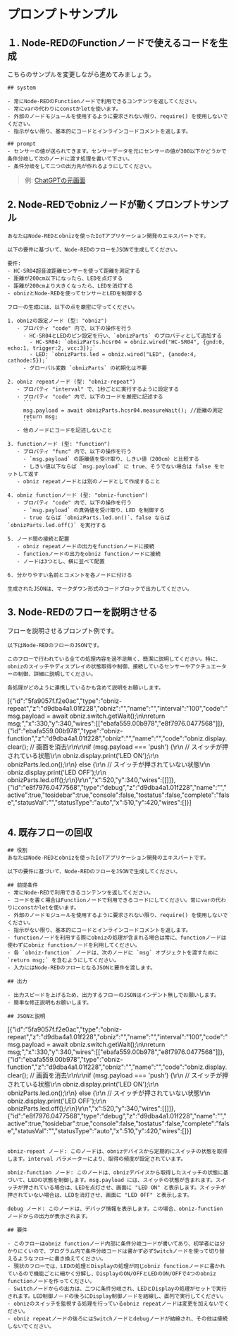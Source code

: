 # プロンプトサンプル

## １. Node-REDのFunctionノードで使えるコードを生成

こちらのサンプルを変更しながら進めてみましょう。

```
## system

- 常にNode-REDのFunctionノードで利用できるコンテンツを返してください。
- 常にvarの代わりにconstかletを使います。
- 外部のノードモジュールを使用するように要求されない限り、require() を使用しないでください。
- 指示がない限り、基本的にコードとインラインコードコメントを返します。

## prompt
- センサーの値が送られてきます。センサーデータを元にセンサーの値が300以下かどうかで条件分岐して次のノードに渡す処理を書いて下さい。
- 条件分岐をして二つの出力先が作れるようにしてください。
```

>例: [ChatGPTの元画面](https://chat.openai.com/share/e/fc8b0125-7589-47a0-b9b8-45e1b9390186)

## 2. Node-REDでobnizノードが動くプロンプトサンプル

```
あなたはNode-REDとobnizを使ったIoTアプリケーション開発のエキスパートです。

以下の要件に基づいて、Node-REDのフローをJSONで生成してください。

要件:
- HC-SR04超音波距離センサーを使って距離を測定する
- 距離が200cm以下になったら、LEDを点灯する
- 距離が200cmより大きくなったら、LEDを消灯する
- obnizとNode-REDを使ってセンサーとLEDを制御する

フローの生成には、以下の点を厳密に守ってください。

1. obnizの設定ノード (型: "obniz")
   - プロパティ "code" 内で、以下の操作を行う
     - HC-SR04とLEDのピン設定を行い、`obnizParts` のプロパティとして追加する
       - HC-SR04: `obnizParts.hcsr04 = obniz.wired("HC-SR04", {gnd:0, echo:1, trigger:2, vcc:3});`
       - LED: `obnizParts.led = obniz.wired("LED", {anode:4, cathode:5});`
     - グローバル変数 `obnizParts` の初期化は不要

2. obniz repeatノード (型: "obniz-repeat")
   - プロパティ "interval" で、1秒ごとに実行するように設定する
   - プロパティ "code" 内で、以下のコードを厳密に記述する
     ```
     msg.payload = await obnizParts.hcsr04.measureWait(); //距離の測定
     return msg;
     ```
   - 他のノードにコードを記述しないこと

3. functionノード (型: "function")
   - プロパティ "func" 内で、以下の操作を行う
     - `msg.payload` の距離値を受け取り、しきい値（200cm）と比較する
     - しきい値以下ならば `msg.payload` に true、そうでない場合は false をセットして返す
   - obniz repeatノードとは別のノードとして作成すること

4. obniz functionノード (型: "obniz-function")
   - プロパティ "code" 内で、以下の操作を行う
     - `msg.payload` の真偽値を受け取り、LED を制御する
     - true ならば `obnizParts.led.on()`、false ならば `obnizParts.led.off()` を実行する

5. ノード間の接続と配置
   - obniz repeatノードの出力をfunctionノードに接続
   - functionノードの出力をobniz functionノードに接続
   - ノードは3つとし、横に並べて配置

6. 分かりやすい名前とコメントを各ノードに付ける

生成されたJSONは、マークダウン形式のコードブロックで出力してください。
```

## 3. Node-REDのフローを説明させる

フローを説明させるプロンプト例です。

```
以下はNode-REDのフローのJSONです。

このフローで行われている全ての処理内容を過不足無く、簡潔に説明してください。特に、obnizのスイッチやディスプレイの状態取得や制御、接続しているセンサーやアクチュエーターの制御、詳細に説明してください。

各処理がどのように連携しているかも含めて説明をお願いします。

```
[{"id":"5fa9057f.f2e0ac","type":"obniz-repeat","z":"d9dba4a1.01f228","obniz":"","name":"","interval":"100","code":"msg.payload = await obniz.switch.getWait();\n\nreturn msg;","x":330,"y":340,"wires":[["ebafa559.00b978","e8f7976.0477568"]]},{"id":"ebafa559.00b978","type":"obniz-function","z":"d9dba4a1.01f228","obniz":"","name":"","code":"obniz.display.clear(); // 画面を消去\r\n\r\nif (msg.payload === 'push') {\r\n // スイッチが押されている状態\r\n obniz.display.print('LED ON');\r\n obnizParts.led.on();\r\n} else {\r\n // スイッチが押されていない状態\r\n obniz.display.print('LED OFF');\r\n obnizParts.led.off();\r\n}\r\n","x":520,"y":340,"wires":[[]]},{"id":"e8f7976.0477568","type":"debug","z":"d9dba4a1.01f228","name":"","active":true,"tosidebar":true,"console":false,"tostatus":false,"complete":"false","statusVal":"","statusType":"auto","x":510,"y":420,"wires":[]}]
```
```

## 4. 既存フローの回収

```
## 役割
あなたはNode-REDとobnizを使ったIoTアプリケーション開発のエキスパートです。

以下の要件に基づいて、Node-REDのフローをJSONで生成してください。

## 前提条件
- 常にNode-REDで利用できるコンテンツを返してください。
- コードを書く場合はFunctionノードで利用できるコードにしてください。常にvarの代わりにconstかletを使います。
- 外部のノードモジュールを使用するように要求されない限り、require() を使用しないでください。
- 指示がない限り、基本的にコードとインラインコードコメントを返します。
- functionノードを利用する際にobnizの処理が含まれる場合は常に、functionノードは使わずにobniz functionノードを利用してください。
- 各 `obniz-function` ノードは、次のノードに `msg` オブジェクトを渡すために `return msg;` を含むようにしてください。
- 入力にはNode-REDのフローとなるJSONと要件を渡します。

## 出力

- 出力スピードを上げるため、出力するフローのJSONはインデント無しでお願いします。
- 簡単な修正説明もお願いします。

## JSONと説明

```
[{"id":"5fa9057f.f2e0ac","type":"obniz-repeat","z":"d9dba4a1.01f228","obniz":"","name":"","interval":"100","code":"msg.payload = await obniz.switch.getWait();\n\nreturn msg;","x":330,"y":340,"wires":[["ebafa559.00b978","e8f7976.0477568"]]},{"id":"ebafa559.00b978","type":"obniz-function","z":"d9dba4a1.01f228","obniz":"","name":"","code":"obniz.display.clear(); // 画面を消去\r\n\r\nif (msg.payload === 'push') {\r\n // スイッチが押されている状態\r\n obniz.display.print('LED ON');\r\n obnizParts.led.on();\r\n} else {\r\n // スイッチが押されていない状態\r\n obniz.display.print('LED OFF');\r\n obnizParts.led.off();\r\n}\r\n","x":520,"y":340,"wires":[[]]},{"id":"e8f7976.0477568","type":"debug","z":"d9dba4a1.01f228","name":"","active":true,"tosidebar":true,"console":false,"tostatus":false,"complete":"false","statusVal":"","statusType":"auto","x":510,"y":420,"wires":[]}]
```

obniz-repeat ノード: このノードは、obnizデバイスから定期的にスイッチの状態を取得します。interval パラメーターにより、取得の頻度が設定されています。

obniz-function ノード: このノードは、obnizデバイスから取得したスイッチの状態に基づいて、LEDの状態を制御します。msg.payload には、スイッチの状態が含まれます。スイッチが押されている場合は、LEDを点灯させ、画面に "LED ON" と表示します。スイッチが押されていない場合は、LEDを消灯させ、画面に "LED OFF" と表示します。

debug ノード: このノードは、デバッグ情報を表示します。この場合、obniz-function ノードからの出力が表示されます。

## 要件

- このフローはobniz functionノード内部に条件分岐コードが書いてあり、初学者には分かりにくいので、プログラム内で条件分岐コードは書かず必ずSwitchノードを使って切り替えるようなフローに書き換えてください。
- 現状のフローでは、LEDの処理とDisplayの処理が同じobniz functionノードに書かれているので機能ごとに細かく分解し、DisplayのON/OFFとLEDのON/OFFで4つのobniz functionノードを作ってください。
- Switchノードからの出力は、二つに条件分岐され、LEDとDisplayの処理がセットで実行されます。LED制御ノードの後ろにDisplay制御ノードを結線し、直列で実行してください。
- obnizのスイッチを監視する処理を行っているobniz repeatノードは変更を加えないでください。
- obniz repeatノードの後ろにはSwitchノードとdebugノードが結線され、その他は接続しないでください。
```